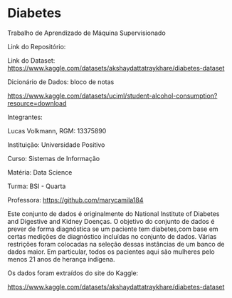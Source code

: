 # Diabetes
Trabalho de Aprendizado de Máquina Supervisionado

Link do Repositório:

Link do Dataset: https://www.kaggle.com/datasets/akshaydattatraykhare/diabetes-dataset

Dicionário de Dados: bloco de notas 

https://www.kaggle.com/datasets/uciml/student-alcohol-consumption?resource=download

Integrantes:

Lucas Volkmann, RGM: 13375890

Instituição: Universidade Positivo

Curso: Sistemas de Informação

Matéria: Data Science

Turma: BSI - Quarta

Professora: https://github.com/marycamila184

Este conjunto de dados é originalmente do National Institute of Diabetes and Digestive and Kidney Doenças. O objetivo do conjunto de dados é prever de forma diagnóstica se um paciente tem diabetes,com base em certas medições de diagnóstico incluídas no conjunto de dados. Várias restrições foram colocadas na seleção dessas instâncias de um banco de dados maior. Em particular, todos os pacientes aqui são mulheres pelo menos 21 anos de herança indígena.

Os dados foram extraídos do site do Kaggle:

https://www.kaggle.com/datasets/akshaydattatraykhare/diabetes-dataset
